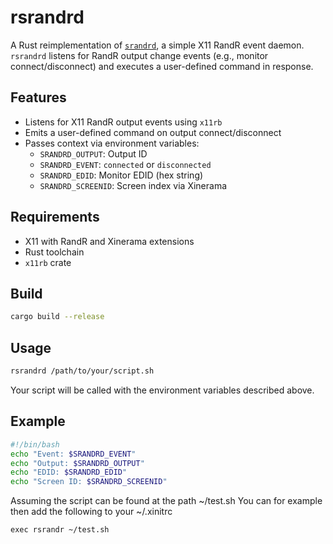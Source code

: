 # rsrandrd

A Rust reimplementation of [`srandrd`](https://github.com/jceb/srandrd), a simple X11 RandR event daemon. `rsrandrd` listens for RandR output change events (e.g., monitor connect/disconnect) and executes a user-defined command in response.

## Features

- Listens for X11 RandR output events using `x11rb`
- Emits a user-defined command on output connect/disconnect
- Passes context via environment variables:
  - `SRANDRD_OUTPUT`: Output ID
  - `SRANDRD_EVENT`: `connected` or `disconnected`
  - `SRANDRD_EDID`: Monitor EDID (hex string)
  - `SRANDRD_SCREENID`: Screen index via Xinerama

## Requirements

- X11 with RandR and Xinerama extensions
- Rust toolchain
- `x11rb` crate

## Build

```sh
cargo build --release
```

## Usage

```sh
rsrandrd /path/to/your/script.sh
```

Your script will be called with the environment variables described above.

## Example

```bash
#!/bin/bash
echo "Event: $SRANDRD_EVENT"
echo "Output: $SRANDRD_OUTPUT"
echo "EDID: $SRANDRD_EDID"
echo "Screen ID: $SRANDRD_SCREENID"
```

Assuming the script can be found at the path ~/test.sh
You can for example then add the following to your ~/.xinitrc

```
exec rsrandr ~/test.sh
```

